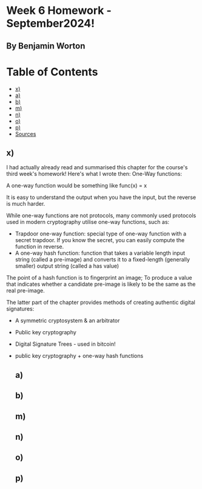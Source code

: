 # Week 6 Homework - September2024!
## By Benjamin Worton

# Table of Contents
-  [x)](#x)
-  [a)](#a) 
-  [b)](#b)
-  [m)](#m)
-  [n)](#n)
-  [o)](#o)
-  [p)](#p)
-  [Sources](#Sources)

  ## x)
I had actually already read and summarised this chapter for the course's third week's homework! Here's what I wrote then:
One-Way functions:

A one-way function would be something like  func(x) = x

It is easy to understand the output when you have the input, but the reverse is much harder.  

While one-way functions are not protocols, many commonly used protocols used in modern cryptography utilise one-way functions, such as:
- Trapdoor one-way function: special type of one-way function with a secret trapdoor. If you know the secret, you can easily compute the function in reverse.
- A one-way hash function: function that takes a variable length input string (called a pre-image) and converts it to a fixed-length (generally smaller) output string (called a has value)

The point of a hash function is to fingerprint an image; To produce a value that indicates whether a candidate pre-image is likely to be the same as the real pre-image.


The latter part of the chapter provides methods of creating authentic digital signatures:
- A symmetric cryptosystem & an arbitrator
- Public key cryptography
- Digital Signature Trees - used in bitcoin!
- public key cryptography + one-way hash functions

  ## a)
  ## b)
  ## m)
  ## n)
  ## o)
  ## p)
